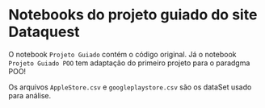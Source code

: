 # Notebooks do projeto guiado do site Dataquest
O notebook `Projeto Guiado` contém o código original. Já o notebook `Projeto Guiado POO` tem adaptação do primeiro projeto para o paradgma POO!

Os arquivos `AppleStore.csv` e `googleplaystore.csv` são os dataSet usado para análise.
